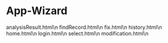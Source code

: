 # App-Wizard
analysisResult.html\n
findRecord.html\n
fix.html\n
history.html\n
home.html\n
login.html\n
select.html\n
modification.html\n
